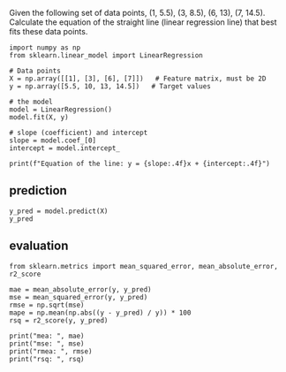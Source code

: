 Given the following set of data points, (1, 5.5), (3, 8.5), (6, 13), (7, 14.5). Calculate the equation of the straight line (linear regression line) that best fits these data points.
```
import numpy as np
from sklearn.linear_model import LinearRegression

# Data points
X = np.array([[1], [3], [6], [7]])   # Feature matrix, must be 2D
y = np.array([5.5, 10, 13, 14.5])   # Target values

# the model
model = LinearRegression()
model.fit(X, y)

# slope (coefficient) and intercept
slope = model.coef_[0]
intercept = model.intercept_

print(f"Equation of the line: y = {slope:.4f}x + {intercept:.4f}")
```
## prediction
```
y_pred = model.predict(X)
y_pred
```
## evaluation
```
from sklearn.metrics import mean_squared_error, mean_absolute_error, r2_score

mae = mean_absolute_error(y, y_pred)
mse = mean_squared_error(y, y_pred)
rmse = np.sqrt(mse)
mape = np.mean(np.abs((y - y_pred) / y)) * 100
rsq = r2_score(y, y_pred)

print("mea: ", mae)
print("mse: ", mse)
print("rmea: ", rmse)
print("rsq: ", rsq)
```

